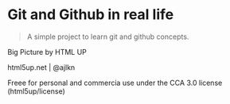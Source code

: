 # Git and Github in real life

> A simple project to learn git and github concepts.

Big Picture by HTML UP

html5up.net | @ajlkn

Freee for personal and commercia use under the CCA 3.0 license (html5up/license)
